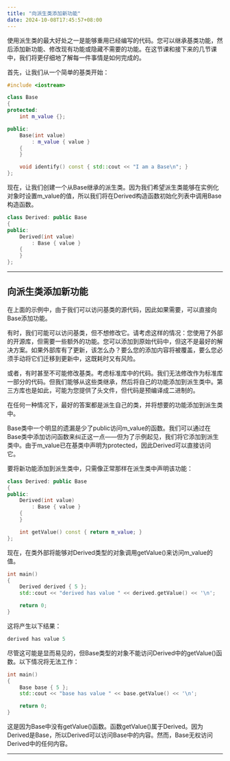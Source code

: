 ```yaml
---
title: "向派生类添加新功能"
date: 2024-10-08T17:45:57+08:00
---
```


使用派生类的最大好处之一是能够重用已经编写的代码。您可以继承基类功能，然后添加新功能、修改现有功能或隐藏不需要的功能。在这节课和接下来的几节课中，我们将更仔细地了解每一件事情是如何完成的。

首先，让我们从一个简单的基类开始：

```C++
#include <iostream>

class Base
{
protected:
    int m_value {};

public:
    Base(int value)
        : m_value { value }
    {
    }

    void identify() const { std::cout << "I am a Base\n"; }
};
```

现在，让我们创建一个从Base继承的派生类。因为我们希望派生类能够在实例化对象时设置m_value的值，所以我们将在Derived构造函数初始化列表中调用Base构造函数。

```C++
class Derived: public Base
{
public:
    Derived(int value)
        : Base { value }
    {
    }
};
```

***
## 向派生类添加新功能

在上面的示例中，由于我们可以访问基类的源代码，因此如果需要，可以直接向Base添加功能。

有时，我们可能可以访问基类，但不想修改它。请考虑这样的情况：您使用了外部的开源库，但需要一些额外的功能。您可以添加到原始代码中，但这不是最好的解决方案。如果外部库有了更新，该怎么办？要么您的添加内容将被覆盖，要么您必须手动将它们迁移到更新中，这既耗时又有风险。

或者，有时甚至不可能修改基类。考虑标准库中的代码。我们无法修改作为标准库一部分的代码。但我们能够从这些类继承，然后将自己的功能添加到派生类中。第三方库也是如此，可能为您提供了头文件，但代码是预编译成二进制的。

在任何一种情况下，最好的答案都是派生自己的类，并将想要的功能添加到派生类中。

Base类中一个明显的遗漏是少了public访问m_value的函数。我们可以通过在Base类中添加访问函数来纠正这一点——但为了示例起见，我们将它添加到派生类中。由于m_value已在基类中声明为protected，因此Derived可以直接访问它。

要将新功能添加到派生类中，只需像正常那样在派生类中声明该功能：

```C++
class Derived: public Base
{
public:
    Derived(int value)
        : Base { value }
    {
    }

    int getValue() const { return m_value; }
};
```

现在，在类外部将能够对Derived类型的对象调用getValue()来访问m_value的值。

```C++
int main()
{
    Derived derived { 5 };
    std::cout << "derived has value " << derived.getValue() << '\n';

    return 0;
}
```

这将产生以下结果：

```C++
derived has value 5
```

尽管这可能是显而易见的，但Base类型的对象不能访问Derived中的getValue()函数。以下情况将无法工作：

```C++
int main()
{
    Base base { 5 };
    std::cout << "base has value " << base.getValue() << '\n';

    return 0;
}
```

这是因为Base中没有getValue()函数。函数getValue()属于Derived。因为Derived是Base，所以Derived可以访问Base中的内容。然而，Base无权访问Derived中的任何内容。

***